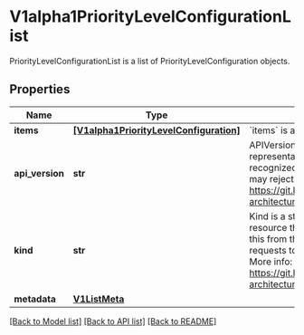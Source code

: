 # V1alpha1PriorityLevelConfigurationList

PriorityLevelConfigurationList is a list of PriorityLevelConfiguration objects.

## Properties
Name | Type | Description | Notes
------------ | ------------- | ------------- | -------------
**items** | [**[V1alpha1PriorityLevelConfiguration]**](V1alpha1PriorityLevelConfiguration.md) | &#x60;items&#x60; is a list of request-priorities. | 
**api_version** | **str** | APIVersion defines the versioned schema of this representation of an object. Servers should convert recognized schemas to the latest internal value, and may reject unrecognized values. More info: https://git.k8s.io/community/contributors/devel/sig-architecture/api-conventions.md#resources | [optional] 
**kind** | **str** | Kind is a string value representing the REST resource this object represents. Servers may infer this from the endpoint the kubernetes.client submits requests to. Cannot be updated. In CamelCase. More info: https://git.k8s.io/community/contributors/devel/sig-architecture/api-conventions.md#types-kinds | [optional] 
**metadata** | [**V1ListMeta**](V1ListMeta.md) |  | [optional] 

[[Back to Model list]](../README.md#documentation-for-models) [[Back to API list]](../README.md#documentation-for-api-endpoints) [[Back to README]](../README.md)


